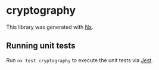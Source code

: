 # cryptography

This library was generated with [Nx](https://nx.dev).

## Running unit tests

Run `nx test cryptography` to execute the unit tests via [Jest](https://jestjs.io).
